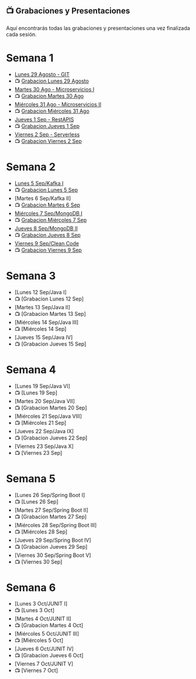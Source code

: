 ## 📺 Grabaciones y Presentaciones
Aquí encontrarás todas las grabaciones y presentaciones una vez finalizada cada sesión.

# Semana 1
- [Lunes 29 Agosto - GIT](https://drive.google.com/file/d/1_8IvmSu4LQeKWfdeZWZ2N-awlzkzL3PB/view?usp=sharing)
- 📺 [Grabacion Lunes 29 Agosto](https://drive.google.com/file/d/1Bn4dx9wmRW4nHjMDri_cLIsjuvqJYIOl/view?usp=sharing)
- [Martes 30 Ago - Microservicios I](https://drive.google.com/file/d/1FLXT26CZvrmMA8QgOZIslYWPFAijBZoR/view?usp=sharing)
- 📺 [Grabacion Martes 30 Ago](https://drive.google.com/file/d/1RmlfJ3kJwqWdpxLs9ez_rogsEULsomsT/view?usp=sharing)
- [Miércoles 31 Ago - Microservicios II](https://drive.google.com/file/d/1FLXT26CZvrmMA8QgOZIslYWPFAijBZoR/view?usp=sharing)
- 📺 [Grabacion Miércoles 31 Ago](https://drive.google.com/file/d/1P9yOxAuO0ICVepcYx5QtyOlNkr8HokEw/view?usp=sharing)
- [Jueves 1 Sep - RestAPIS](https://drive.google.com/file/d/1tavRzBdVIsECrnyB3_JEmTWcMZSV8fRm/view?usp=sharing)
- 📺 [Grabacion Jueves 1 Sep](https://drive.google.com/file/d/1NJPYc0Tz0epoVn3oY-1EhF7UXTO2B6_8/view?usp=sharing)
- [Viernes 2 Sep - Serverless](https://drive.google.com/file/d/1u9Xd8SnqGWnI-ZYZSeX97uNTVajE_lk-/view?usp=sharing)
- 📺 [Grabacion Viernes 2 Sep](https://drive.google.com/file/d/1dbQLH7TXdFLvPTr3Y6I1nkAexKMGivmS/view?usp=sharing)

# Semana 2
- [Lunes 5 Sep/Kafka I](https://drive.google.com/file/d/1SARKWTg_4_gFFomos9PsOTOUUwmfiVF9/view?usp=sharing)
- 📺 [Grabacion Lunes 5 Sep](https://drive.google.com/file/d/1u5IXK8yrF5wM-EyXxdG8ez7_r-nsBtu6/view?usp=sharing)
- [Martes 6 Sep/Kafka II]
- 📺 [Grabacion Martes 6 Sep](https://drive.google.com/file/d/1rc8I5prIeLWbk6NkB2jR6dxl24lQDs8f/view?usp=sharing)
- [Miércoles 7 Sep/MongoDB I](https://drive.google.com/file/d/1k1z-d4NDT-JLexr5aDWUh7lxQvMRHcpI/view?usp=sharing)
- 📺 [Grabacion Miércoles 7 Sep](https://drive.google.com/file/d/1BHnziMTL7Y8fCAY1Zjp7qo-LypAIN5fM/view?usp=sharing)
- [Jueves 8 Sep/MongoDB II](https://drive.google.com/file/d/17V-G4R7STZQAWfIw6oxpBUnetZJVUCdp/view?usp=sharing)
- 📺 [Grabacion Jueves 8 Sep](https://drive.google.com/file/d/1EhESoYcEOHYJLo2aC03hi-5ifLMZCSej/view?usp=sharing)
- [Viernes 9 Sep/Clean Code](https://drive.google.com/file/d/1e_ZxYahEZwA77896Jc64ZeGClnF5H2tb/view?usp=sharing)
- 📺 [Grabacion Viernes 9 Sep](https://drive.google.com/file/d/1lH2K-t-ufJF1BHgiRCZhAwcE-YBABcNI/view?usp=sharing)

# Semana 3
- [Lunes 12 Sep/Java I]
- 📺 [Grabacion Lunes 12 Sep]
- [Martes 13 Sep/Java II]
- 📺 [Grabacion Martes 13 Sep]
- [Miércoles 14 Sep/Java III]
- 📺 [Miércoles 14 Sep]
- [Jueves 15 Sep/Java IV]
- 📺 [Grabacion Jueves 15 Sep]


# Semana 4
- [Lunes 19 Sep/Java VI]
- 📺 [Lunes 19 Sep]
- [Martes 20 Sep/Java VII]
- 📺 [Grabacion Martes 20 Sep]
- [Miércoles 21 Sep/Java VIII]
- 📺 [Miércoles 21 Sep]
- [Jueves 22 Sep/Java IX]
- 📺 [Grabacion Jueves 22 Sep]
- [Viernes 23 Sep/Java X]
- 📺 [Viernes 23 Sep]

# Semana 5
- [Lunes 26 Sep/Spring Boot I]
- 📺 [Lunes 26 Sep]
- [Martes 27 Sep/Spring Boot II]
- 📺 [Grabacion Martes 27 Sep]
- [Miércoles 28 Sep/Spring Boot III]
- 📺 [Miércoles 28 Sep]
- [Jueves 29 Sep/Spring Boot IV]
- 📺 [Grabacion Jueves 29 Sep]
- [Viernes 30 Sep/Spring Boot V]
- 📺 [Viernes 30 Sep]

# Semana 6
- [Lunes 3 Oct/JUNIT I]
- 📺 [Lunes 3 Oct]
- [Martes 4 Oct/JUNIT II]
- 📺 [Grabacion Martes 4 Oct]
- [Miércoles 5 Oct/JUNIT III]
- 📺 [Miércoles 5 Oct]
- [Jueves 6 Oct/JUNIT IV]
- 📺 [Grabacion Jueves 6 Oct]
- [Viernes 7 Oct/JUNIT V]
- 📺 [Viernes 7 Oct]

